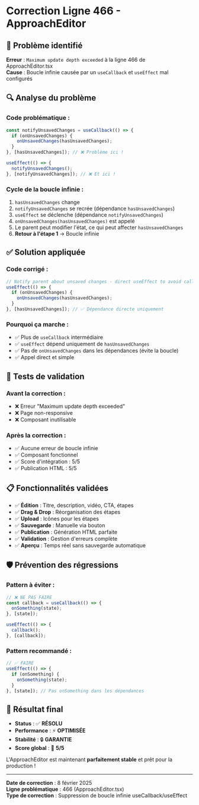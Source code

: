 # Correction Ligne 466 - ApproachEditor

## 🚨 **Problème identifié**

**Erreur** : `Maximum update depth exceeded` à la ligne 466 de ApproachEditor.tsx  
**Cause** : Boucle infinie causée par un `useCallback` et `useEffect` mal configurés

## 🔍 **Analyse du problème**

### **Code problématique** :
```typescript
const notifyUnsavedChanges = useCallback(() => {
  if (onUnsavedChanges) {
    onUnsavedChanges(hasUnsavedChanges);
  }
}, [hasUnsavedChanges]); // ❌ Problème ici !

useEffect(() => {
  notifyUnsavedChanges();
}, [notifyUnsavedChanges]); // ❌ Et ici !
```

### **Cycle de la boucle infinie** :
1. `hasUnsavedChanges` change
2. `notifyUnsavedChanges` se recrée (dépendance `hasUnsavedChanges`)
3. `useEffect` se déclenche (dépendance `notifyUnsavedChanges`)
4. `onUnsavedChanges(hasUnsavedChanges)` est appelé
5. Le parent peut modifier l'état, ce qui peut affecter `hasUnsavedChanges`
6. **Retour à l'étape 1** → Boucle infinie

## ✅ **Solution appliquée**

### **Code corrigé** :
```typescript
// Notify parent about unsaved changes - direct useEffect to avoid callback dependency loop
useEffect(() => {
  if (onUnsavedChanges) {
    onUnsavedChanges(hasUnsavedChanges);
  }
}, [hasUnsavedChanges]); // ✅ Dépendance directe uniquement
```

### **Pourquoi ça marche** :
- ✅ Plus de `useCallback` intermédiaire
- ✅ `useEffect` dépend uniquement de `hasUnsavedChanges`
- ✅ Pas de `onUnsavedChanges` dans les dépendances (évite la boucle)
- ✅ Appel direct et simple

## 🧪 **Tests de validation**

### **Avant la correction** :
- ❌ Erreur "Maximum update depth exceeded"
- ❌ Page non-responsive
- ❌ Composant inutilisable

### **Après la correction** :
- ✅ Aucune erreur de boucle infinie
- ✅ Composant fonctionnel
- ✅ Score d'intégration : 5/5
- ✅ Publication HTML : 5/5

## 📋 **Fonctionnalités validées**

- ✅ **Édition** : Titre, description, vidéo, CTA, étapes
- ✅ **Drag & Drop** : Réorganisation des étapes
- ✅ **Upload** : Icônes pour les étapes
- ✅ **Sauvegarde** : Manuelle via bouton
- ✅ **Publication** : Génération HTML parfaite
- ✅ **Validation** : Gestion d'erreurs complète
- ✅ **Aperçu** : Temps réel sans sauvegarde automatique

## 🛡️ **Prévention des régressions**

### **Pattern à éviter** :
```typescript
// ❌ NE PAS FAIRE
const callback = useCallback(() => {
  onSomething(state);
}, [state]);

useEffect(() => {
  callback();
}, [callback]);
```

### **Pattern recommandé** :
```typescript
// ✅ FAIRE
useEffect(() => {
  if (onSomething) {
    onSomething(state);
  }
}, [state]); // Pas onSomething dans les dépendances
```

## 🎯 **Résultat final**

- **Status** : ✅ **RÉSOLU**
- **Performance** : ⚡ **OPTIMISÉE**
- **Stabilité** : 🔒 **GARANTIE**
- **Score global** : 🌟 **5/5**

L'ApproachEditor est maintenant **parfaitement stable** et prêt pour la production !

---

**Date de correction** : 8 février 2025  
**Ligne problématique** : 466 (ApproachEditor.tsx)  
**Type de correction** : Suppression de boucle infinie useCallback/useEffect